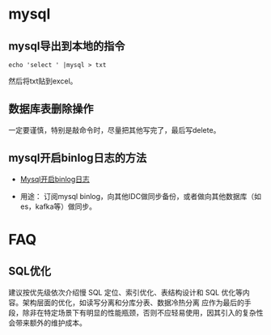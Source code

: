 # mysql

## mysql导出到本地的指令
```
echo 'select ' |mysql > txt
```
然后将txt贴到excel。


## 数据库表删除操作

一定要谨慎，特别是敲命令时，尽量把其他写完了，最后写delete。

## mysql开启binlog日志的方法

- [Mysql开启binlog日志](./Mysql开启binlog日志.md)

* 用途： 订阅mysql binlog，向其他IDC做同步备份，或者做向其他数据库（如es，kafka等）做同步。

# FAQ

## SQL优化

建议按优先级依次介绍慢 SQL 定位、索引优化、表结构设计和 SQL 优化等内容。架构层面的优化，如读写分离和分库分表、数据冷热分离 应作为最后的手段，除非在特定场景下有明显的性能瓶颈，否则不应轻易使用，因其引入的复杂性会带来额外的维护成本。
